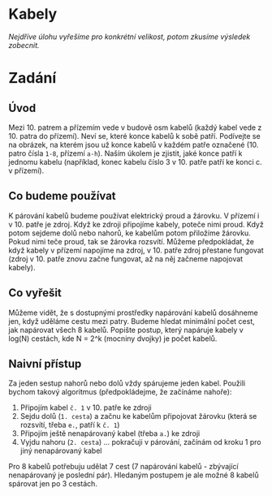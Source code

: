 # Kabely

*Nejdříve úlohu vyřešíme pro konkrétní velikost, potom zkusíme výsledek zobecnit.*

# Zadání

## Úvod

Mezi 10. patrem a přízemím vede v budově osm kabelů (každý kabel vede z 10. patra do přízemí). Neví se, které konce kabelů k sobě patří. Podívejte se na obrázek, na kterém jsou už konce kabelů v každém patře označené (10. patro čísla `1-8`, přízemí `a-h`). Naším úkolem je zjistit, jaké konce patří k jednomu kabelu (například, konec kabelu číslo 3 v 10. patře patří ke konci c. v přízemí). 

## Co budeme používat

K párování kabelů budeme používat elektrický proud a žárovku. V přízemí i v 10. patře je zdroj. Když ke zdroji připojíme kabely, poteče nimi proud. Když potom sejdeme dolů nebo nahorů, ke kabelům potom přiložíme žárovku. Pokud nimi teče proud, tak se žárovka rozsvítí. Můžeme předpokládat, že když kabely v přízemí napojíme na zdroj, v 10. patře zdroj přestane fungovat (zdroj v 10. patře znovu začne fungovat, až na něj začneme napojovat kabely).

## Co vyřešit

Můžeme vidět, že s dostupnými prostředky napárování kabelů dosáhneme jen, když uděláme cestu mezi patry. Budeme hledat minimální počet cest, jak napárovat všech 8 kabelů. Popište postup, který napáruje kabely v log(N) cestách, kde N = 2^k (mocniny dvojky) je počet kabelů.

## Naivní přístup

Za jeden sestup nahorů nebo dolů vždy spárujeme jeden kabel. Použili bychom takový algoritmus (předpokládejme, že začínáme nahoře):

1. Připojím kabel `č. 1` v 10. patře ke zdroji
2. Sejdu dolů (`1. cesta`) a začnu ke kabelům připojovat žárovku (která se rozsvítí, třeba `e.`, patří k `č. 1`)
3. Připojím ještě nenapárovaný kabel (třeba `a.`) ke zdroji
4. Vyjdu nahoru (`2. cesta`) ... pokračuji v párování, začínám od kroku 1 pro jiný nenapárovaný kabel

Pro 8 kabelů potřebuju udělat 7 cest (7 napárování kabelů - zbývající nenapárovaný je poslední pár). Hledaným postupem je ale možné 8 kabelů spárovat jen po 3 cestách.
